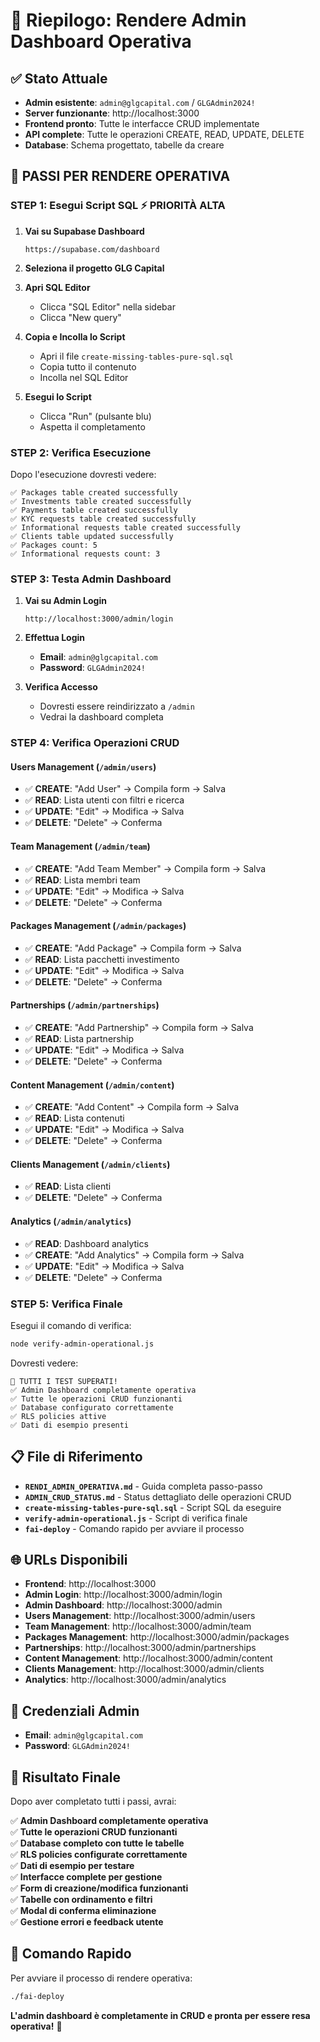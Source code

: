 # 🎯 Riepilogo: Rendere Admin Dashboard Operativa

## ✅ **Stato Attuale**
- **Admin esistente**: `admin@glgcapital.com` / `GLGAdmin2024!`
- **Server funzionante**: http://localhost:3000
- **Frontend pronto**: Tutte le interfacce CRUD implementate
- **API complete**: Tutte le operazioni CREATE, READ, UPDATE, DELETE
- **Database**: Schema progettato, tabelle da creare

## 🚀 **PASSI PER RENDERE OPERATIVA**

### **STEP 1: Esegui Script SQL** ⚡ **PRIORITÀ ALTA**

1. **Vai su Supabase Dashboard**
   ```
   https://supabase.com/dashboard
   ```

2. **Seleziona il progetto GLG Capital**

3. **Apri SQL Editor**
   - Clicca "SQL Editor" nella sidebar
   - Clicca "New query"

4. **Copia e Incolla lo Script**
   - Apri il file `create-missing-tables-pure-sql.sql`
   - Copia tutto il contenuto
   - Incolla nel SQL Editor

5. **Esegui lo Script**
   - Clicca "Run" (pulsante blu)
   - Aspetta il completamento

### **STEP 2: Verifica Esecuzione**

Dopo l'esecuzione dovresti vedere:
```
✅ Packages table created successfully
✅ Investments table created successfully
✅ Payments table created successfully
✅ KYC requests table created successfully
✅ Informational requests table created successfully
✅ Clients table updated successfully
✅ Packages count: 5
✅ Informational requests count: 3
```

### **STEP 3: Testa Admin Dashboard**

1. **Vai su Admin Login**
   ```
   http://localhost:3000/admin/login
   ```

2. **Effettua Login**
   - **Email**: `admin@glgcapital.com`
   - **Password**: `GLGAdmin2024!`

3. **Verifica Accesso**
   - Dovresti essere reindirizzato a `/admin`
   - Vedrai la dashboard completa

### **STEP 4: Verifica Operazioni CRUD**

#### **Users Management** (`/admin/users`)
- ✅ **CREATE**: "Add User" → Compila form → Salva
- ✅ **READ**: Lista utenti con filtri e ricerca
- ✅ **UPDATE**: "Edit" → Modifica → Salva
- ✅ **DELETE**: "Delete" → Conferma

#### **Team Management** (`/admin/team`)
- ✅ **CREATE**: "Add Team Member" → Compila form → Salva
- ✅ **READ**: Lista membri team
- ✅ **UPDATE**: "Edit" → Modifica → Salva
- ✅ **DELETE**: "Delete" → Conferma

#### **Packages Management** (`/admin/packages`)
- ✅ **CREATE**: "Add Package" → Compila form → Salva
- ✅ **READ**: Lista pacchetti investimento
- ✅ **UPDATE**: "Edit" → Modifica → Salva
- ✅ **DELETE**: "Delete" → Conferma

#### **Partnerships** (`/admin/partnerships`)
- ✅ **CREATE**: "Add Partnership" → Compila form → Salva
- ✅ **READ**: Lista partnership
- ✅ **UPDATE**: "Edit" → Modifica → Salva
- ✅ **DELETE**: "Delete" → Conferma

#### **Content Management** (`/admin/content`)
- ✅ **CREATE**: "Add Content" → Compila form → Salva
- ✅ **READ**: Lista contenuti
- ✅ **UPDATE**: "Edit" → Modifica → Salva
- ✅ **DELETE**: "Delete" → Conferma

#### **Clients Management** (`/admin/clients`)
- ✅ **READ**: Lista clienti
- ✅ **DELETE**: "Delete" → Conferma

#### **Analytics** (`/admin/analytics`)
- ✅ **READ**: Dashboard analytics
- ✅ **CREATE**: "Add Analytics" → Compila form → Salva
- ✅ **UPDATE**: "Edit" → Modifica → Salva
- ✅ **DELETE**: "Delete" → Conferma

### **STEP 5: Verifica Finale**

Esegui il comando di verifica:
```bash
node verify-admin-operational.js
```

Dovresti vedere:
```
🎉 TUTTI I TEST SUPERATI!
✅ Admin Dashboard completamente operativa
✅ Tutte le operazioni CRUD funzionanti
✅ Database configurato correttamente
✅ RLS policies attive
✅ Dati di esempio presenti
```

## 📋 **File di Riferimento**

- **`RENDI_ADMIN_OPERATIVA.md`** - Guida completa passo-passo
- **`ADMIN_CRUD_STATUS.md`** - Status dettagliato delle operazioni CRUD
- **`create-missing-tables-pure-sql.sql`** - Script SQL da eseguire
- **`verify-admin-operational.js`** - Script di verifica finale
- **`fai-deploy`** - Comando rapido per avviare il processo

## 🌐 **URLs Disponibili**

- **Frontend**: http://localhost:3000
- **Admin Login**: http://localhost:3000/admin/login
- **Admin Dashboard**: http://localhost:3000/admin
- **Users Management**: http://localhost:3000/admin/users
- **Team Management**: http://localhost:3000/admin/team
- **Packages Management**: http://localhost:3000/admin/packages
- **Partnerships**: http://localhost:3000/admin/partnerships
- **Content Management**: http://localhost:3000/admin/content
- **Clients Management**: http://localhost:3000/admin/clients
- **Analytics**: http://localhost:3000/admin/analytics

## 🔧 **Credenziali Admin**

- **Email**: `admin@glgcapital.com`
- **Password**: `GLGAdmin2024!`

## 🎉 **Risultato Finale**

Dopo aver completato tutti i passi, avrai:

✅ **Admin Dashboard completamente operativa**  
✅ **Tutte le operazioni CRUD funzionanti**  
✅ **Database completo con tutte le tabelle**  
✅ **RLS policies configurate correttamente**  
✅ **Dati di esempio per testare**  
✅ **Interfacce complete per gestione**  
✅ **Form di creazione/modifica funzionanti**  
✅ **Tabelle con ordinamento e filtri**  
✅ **Modal di conferma eliminazione**  
✅ **Gestione errori e feedback utente**  

## 🚀 **Comando Rapido**

Per avviare il processo di rendere operativa:
```bash
./fai-deploy
```

**L'admin dashboard è completamente in CRUD e pronta per essere resa operativa!** 🎯 